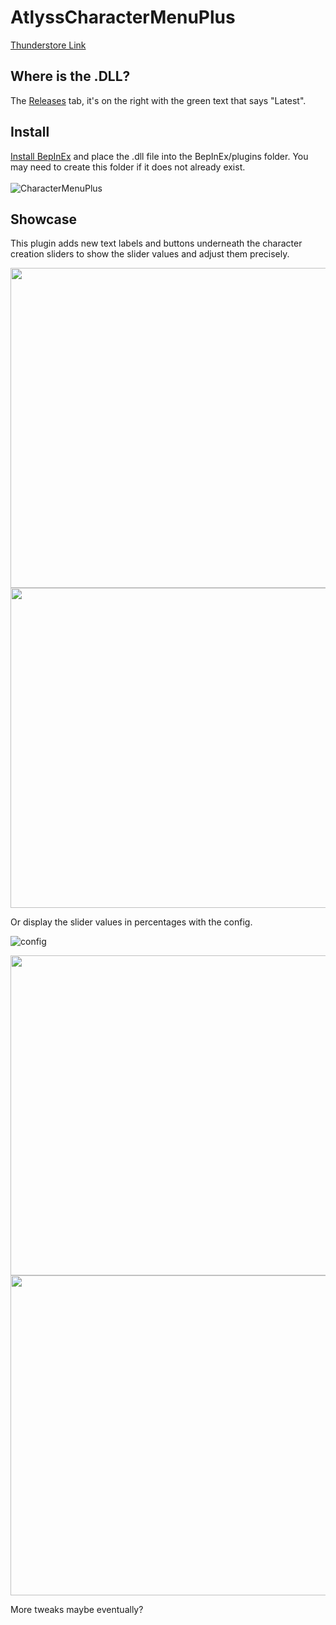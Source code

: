 # AtlyssCharacterMenuPlus
[Thunderstore Link](https://thunderstore.io/c/atlyss/p/portalsam/AtlyssCharacterMenuPlus/)

## Where is the .DLL?
The [Releases](https://github.com/portalsam1/AtlyssCharacterMenuPlus/releases) tab, it's on the right with the green text that says "Latest".

## Install
[Install BepInEx](https://docs.bepinex.dev/articles/user_guide/installation/index.html) and place the .dll file into the BepInEx/plugins folder. You may need to create this folder if it does not already exist.
<br/><br/>
![CharacterMenuPlus](https://github.com/user-attachments/assets/89024ad1-5f61-4d0a-b092-389ee8b05370)


## Showcase
This plugin adds new text labels and buttons underneath the character creation sliders to show the slider values and adjust them precisely.

<p float="left">
  <img src="https://github.com/user-attachments/assets/d2334627-f777-4ca1-b15e-e3a5bc8f2a56" height="512">
  <img src="https://github.com/user-attachments/assets/87fd20b7-7bc5-4f12-bfe4-1c90c981e178" height="512">
</p>

Or display the slider values in percentages with the config.

![config](https://github.com/user-attachments/assets/063e5112-d8b4-46fa-9b83-c260771e40ad)
<p float="left">
  <img src="https://github.com/user-attachments/assets/3dd996a0-63e8-4b4a-9718-c9fbba3ef745" height="512">
  <img src="https://github.com/user-attachments/assets/f593d552-6565-4605-ba85-b496667bd2a1" height="512">
</p>

More tweaks maybe eventually?

